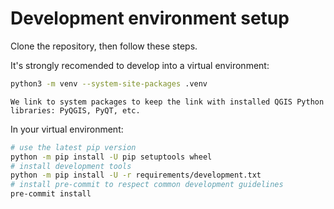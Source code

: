# Development environment setup

Clone the repository, then follow these steps.

It's strongly recomended to develop into a virtual environment:

```bash
python3 -m venv --system-site-packages .venv
```

```{note}
We link to system packages to keep the link with installed QGIS Python libraries: PyQGIS, PyQT, etc.
```

In your virtual environment:

```bash
# use the latest pip version
python -m pip install -U pip setuptools wheel
# install development tools
python -m pip install -U -r requirements/development.txt
# install pre-commit to respect common development guidelines
pre-commit install
```
